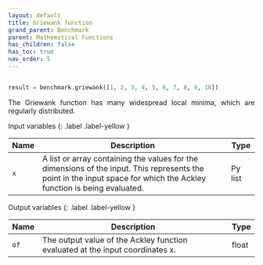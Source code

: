 ```yaml
---
layout: default
title: Griewank function
grand_parent: Benchmark
parent: Mathematical Functions
has_children: false
has_toc: true
nav_order: 5
---
```


<!--Don't delete ths script-->
<script src = "https://polyfill.io/v3/polyfill.min.js?features=es6"></script>
<script id = "MathJax-script" async src="https://cdn.jsdelivr.net/npm/mathjax@3/es5/tex-mml-chtml.js"></script>
<!--Don't delete ths script-->

```python

result = benchmark.griewank([1, 2, 3, 4, 5, 6, 7, 8, 9, 10])
```

<p align="justify">
 The Griewank function has many widespread local minima, which are regularly distributed.
</p>

Input variables
{: .label .label-yellow }

<table style = "width:100%">
    <thead>
      <tr>
        <th>Name</th>
        <th>Description</th>
        <th>Type</th>
      </tr>
    </thead>
    <tr>
        <td><code>x</code></td>
        <td>A list or array containing the values for the dimensions of the input. This represents the point in the input space for which the Ackley function is being evaluated.</td>
        <td>Py list </td>
    </tr>
</table>

Output variables
{: .label .label-yellow }

<table style = "width:100%">
    <thead>
      <tr>
        <th>Name</th>
        <th>Description</th>
        <th>Type</th>
      </tr>
    </thead>
    <tr>
        <td><code>of</code></td>
        <td>The output value of the Ackley function evaluated at the input coordinates x.</td>
        <td>float</td>
    </tr>
</table>
